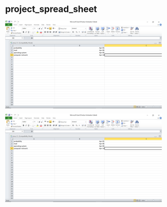 # project_spread_sheet
![Image description](https://github.com/som23ya/project_spread_sheet/blob/master/project_spread_sheet-master/pic2.png)

![Image description](https://github.com/som23ya/project_spread_sheet/blob/master/project_spread_sheet-master/pic2.png)
